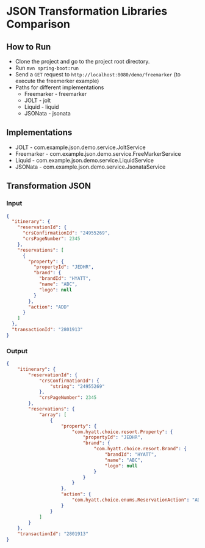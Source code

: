# JSON Transformation Libraries Comparison

## How to Run
* Clone the project and go to the project root directory.
* Run `mvn spring-boot:run`
* Send a `GET` request to `http://localhost:8080/demo/freemarker` (to execute the freemerker example)
* Paths for different implementations
    * Freemarker - freemarker
    * JOLT - jolt
    * Liquid - liquid
    * JSONata - jsonata
## Implementations
* JOLT - com.example.json.demo.service.JoltService
* Freemarker - com.example.json.demo.service.FreeMarkerService
* Liquid - com.example.json.demo.service.LiquidService
* JSONata - com.example.json.demo.service.JsonataService

## Transformation JSON

### Input

```json
{
  "itinerary": {
    "reservationId": {
      "crsConfirmationId": "24955269",
      "crsPageNumber": 2345
    },
    "reservations": [
      {
        "property": {
          "propertyId": "JEDHR",
          "brand": {
            "brandId": "HYATT",
            "name": "ABC",
            "logo": null
          }
        },
        "action": "ADD"
      }
    ]
  },
  "transactionId": "2801913"
}
```

### Output

```json
{
    "itinerary": {
        "reservationId": {
            "crsConfirmationId": {
                "string": "24955269"
            },
            "crsPageNumber": 2345
        },
        "reservations": {
            "array": [
                {
                    "property": {
                        "com.hyatt.choice.resort.Property": {
                            "propertyId": "JEDHR",
                            "brand": {
                                "com.hyatt.choice.resort.Brand": {
                                    "brandId": "HYATT",
                                    "name": "ABC",
                                    "logo": null
                                }
                            }
                        }
                    },
                    "action": {
                        "com.hyatt.choice.enums.ReservationAction": "ADD"
                    }
                }
            ]
        }
    },
    "transactionId": "2801913"
}
```